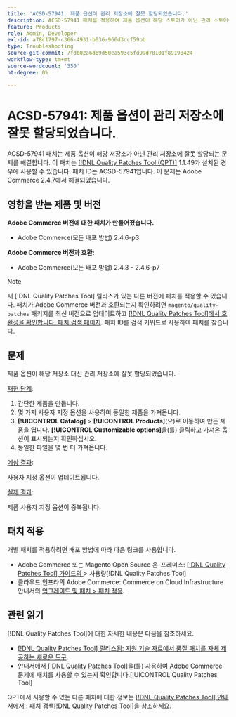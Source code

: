 ```yaml
---
title: 'ACSD-57941: 제품 옵션이 관리 저장소에 잘못 할당되었습니다.'
description: ACSD-57941 패치를 적용하여 제품 옵션이 해당 스토어가 아닌 관리 스토어에 잘못 할당되는 Adobe Commerce 문제를 해결합니다.
feature: Products
role: Admin, Developer
exl-id: a78c1797-c366-4931-b036-966d3dcf59bb
type: Troubleshooting
source-git-commit: 7fdb02a6d89d50ea593c5fd99d78101f89198424
workflow-type: tm+mt
source-wordcount: '350'
ht-degree: 0%

---
```


# ACSD-57941: 제품 옵션이 관리 저장소에 잘못 할당되었습니다.

ACSD-57941 패치는 제품 옵션이 해당 저장소가 아닌 관리 저장소에 잘못 할당되는 문제를 해결합니다. 이 패치는 [[!DNL Quality Patches Tool (QPT)]](https://experienceleague.adobe.com/en/docs/commerce-operations/tools/quality-patches-tool/quality-patches-tool-to-self-serve-quality-patches) 1.1.49가 설치된 경우에 사용할 수 있습니다. 패치 ID는 ACSD-57941입니다. 이 문제는 Adobe Commerce 2.4.7에서 해결되었습니다.

## 영향을 받는 제품 및 버전

**Adobe Commerce 버전에 대한 패치가 만들어졌습니다.**

* Adobe Commerce(모든 배포 방법) 2.4.6-p3

**Adobe Commerce 버전과 호환:**

* Adobe Commerce(모든 배포 방법) 2.4.3 - 2.4.6-p7

>[!NOTE]
>
>새 [!DNL Quality Patches Tool] 릴리스가 있는 다른 버전에 패치를 적용할 수 있습니다. 패치가 Adobe Commerce 버전과 호환되는지 확인하려면 `magento/quality-patches` 패키지를 최신 버전으로 업데이트하고 [[!DNL Quality Patches Tool]에서 호환성을 확인합니다. 패치 검색 페이지](https://experienceleague.adobe.com/tools/commerce-quality-patches/index.html). 패치 ID를 검색 키워드로 사용하여 패치를 찾습니다.

## 문제

제품 옵션이 해당 저장소 대신 관리 저장소에 잘못 할당되었습니다.

<u>재현 단계</u>:

1. 간단한 제품을 만듭니다.
1. 몇 가지 사용자 지정 옵션을 사용하여 동일한 제품을 가져옵니다.
1. **[!UICONTROL Catalog]** > **[!UICONTROL Products]**(으)로 이동하여 만든 제품을 엽니다. **[!UICONTROL Customizable options]**&#x200B;을(를) 클릭하고 가져온 옵션이 표시되는지 확인하십시오.
1. 동일한 파일을 몇 번 더 가져옵니다.

<u>예상 결과</u>:

사용자 지정 옵션이 업데이트됩니다.

<u>실제 결과</u>:

제품 사용자 지정 옵션이 중복됩니다.

## 패치 적용

개별 패치를 적용하려면 배포 방법에 따라 다음 링크를 사용합니다.

* Adobe Commerce 또는 Magento Open Source 온-프레미스: [[!DNL Quality Patches Tool]  가이드의 ](/help/tools/quality-patches-tool/usage.md)> 사용량[!DNL Quality Patches Tool]
* 클라우드 인프라의 Adobe Commerce: Commerce on Cloud Infrastructure 안내서의 [업그레이드 및 패치 > 패치 적용](https://experienceleague.adobe.com/docs/commerce-cloud-service/user-guide/develop/upgrade/apply-patches.html).

## 관련 읽기

[!DNL Quality Patches Tool]에 대한 자세한 내용은 다음을 참조하세요.

* [[!DNL Quality Patches Tool] 릴리스됨: 지원 기술 자료에서 품질 패치를 자체 제공하는 새로운 도구](https://experienceleague.adobe.com/en/docs/commerce-operations/tools/quality-patches-tool/quality-patches-tool-to-self-serve-quality-patches).
* [ 안내서에서  [!DNL Quality Patches Tool]](/help/tools/quality-patches-tool/patches-available-in-qpt/check-patch-for-magento-issue-with-magento-quality-patches.md)을(를) 사용하여 Adobe Commerce 문제에 패치를 사용할 수 있는지 확인합니다.[!UICONTROL Quality Patches Tool]


QPT에서 사용할 수 있는 다른 패치에 대한 정보는 [[!DNL Quality Patches Tool] 안내서에서 ](https://experienceleague.adobe.com/tools/commerce-quality-patches/index.html): 패치 검색[!DNL Quality Patches Tool]을 참조하세요.
